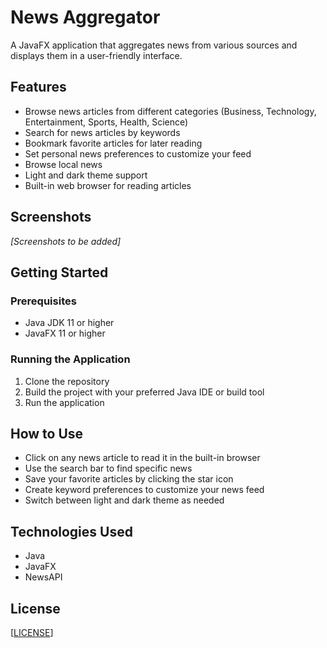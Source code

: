 # News Aggregator

A JavaFX application that aggregates news from various sources and displays them in a user-friendly interface.

## Features

- Browse news articles from different categories (Business, Technology, Entertainment, Sports, Health, Science)
- Search for news articles by keywords
- Bookmark favorite articles for later reading
- Set personal news preferences to customize your feed
- Browse local news
- Light and dark theme support
- Built-in web browser for reading articles

## Screenshots

*[Screenshots to be added]*

## Getting Started

### Prerequisites

- Java JDK 11 or higher
- JavaFX 11 or higher

### Running the Application

1. Clone the repository
2. Build the project with your preferred Java IDE or build tool
3. Run the application

## How to Use

- Click on any news article to read it in the built-in browser
- Use the search bar to find specific news
- Save your favorite articles by clicking the star icon
- Create keyword preferences to customize your news feed
- Switch between light and dark theme as needed

## Technologies Used

- Java
- JavaFX
- NewsAPI

## License

[[LICENSE](LICENSE)]
